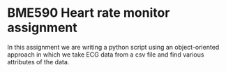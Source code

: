# BME590 Heart rate monitor assignment
In this assignment we are writing a python script using an object-oriented approach in which we take ECG data from a csv file and find various attributes of the data.
